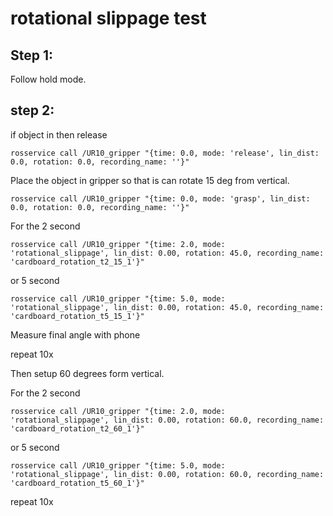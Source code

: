# rotational slippage test

## Step 1:
Follow hold mode. 

## step 2: 

if object in then release

```
rosservice call /UR10_gripper "{time: 0.0, mode: 'release', lin_dist: 0.0, rotation: 0.0, recording_name: ''}" 
```

Place the object in gripper so that is can rotate 15 deg from vertical. 

```
rosservice call /UR10_gripper "{time: 0.0, mode: 'grasp', lin_dist: 0.0, rotation: 0.0, recording_name: ''}" 
```
For the 2 second
```
rosservice call /UR10_gripper "{time: 2.0, mode: 'rotational_slippage', lin_dist: 0.00, rotation: 45.0, recording_name: 'cardboard_rotation_t2_15_1'}" 
```
or 5 second
```
rosservice call /UR10_gripper "{time: 5.0, mode: 'rotational_slippage', lin_dist: 0.00, rotation: 45.0, recording_name: 'cardboard_rotation_t5_15_1'}" 
```

Measure final angle with phone

repeat 10x 

Then setup 60 degrees form vertical. 

For the 2 second
```
rosservice call /UR10_gripper "{time: 2.0, mode: 'rotational_slippage', lin_dist: 0.00, rotation: 60.0, recording_name: 'cardboard_rotation_t2_60_1'}" 
```
or 5 second
```
rosservice call /UR10_gripper "{time: 5.0, mode: 'rotational_slippage', lin_dist: 0.00, rotation: 60.0, recording_name: 'cardboard_rotation_t5_60_1'}" 
```
repeat 10x 
